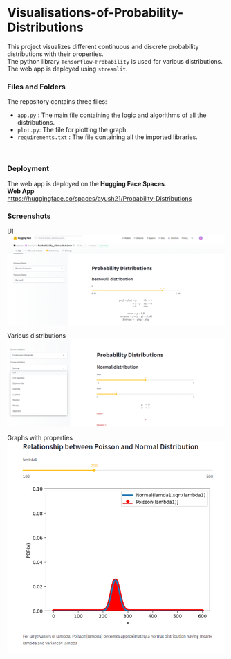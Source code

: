 # Visualisations-of-Probability-Distributions
This project visualizes different continuous and discrete probability distributions with their properties.
<br>
The python library `Tensorflow-Probability` is used for various distributions. 
<br>The web app is deployed using `streamlit`.

### Files and Folders
The repository contains three files:    
* `app.py` : The main file containing the logic  and algorithms of all the distributions.
* `plot.py`: The file for plotting the graph.
* `requirements.txt` : The file containing all the imported libraries.
<br>
  
### Deployment
The web app is deployed on the **Hugging Face Spaces**.
<br>
**Web App** <br>
https://huggingface.co/spaces/ayush21/Probability-Distributions

### Screenshots

UI
![img_3.png](img_3.png)

Various distributions
![img_1.png](img_1.png)

Graphs with properties
![img_2.png](img_2.png)
